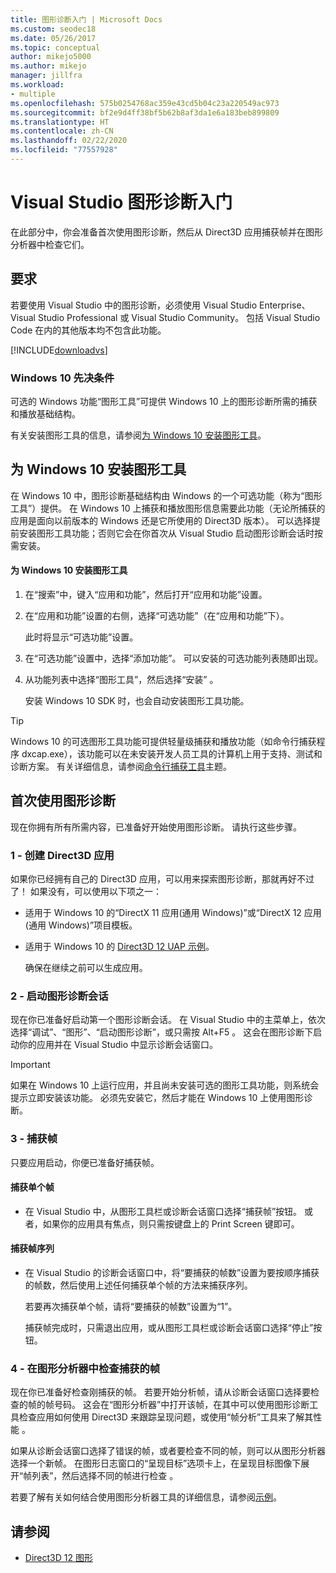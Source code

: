 ```yaml
---
title: 图形诊断入门 | Microsoft Docs
ms.custom: seodec18
ms.date: 05/26/2017
ms.topic: conceptual
author: mikejo5000
ms.author: mikejo
manager: jillfra
ms.workload:
- multiple
ms.openlocfilehash: 575b0254768ac359e43cd5b04c23a220549ac973
ms.sourcegitcommit: bf2e9d4ff38bf5b62b8af3da1e6a183beb899809
ms.translationtype: HT
ms.contentlocale: zh-CN
ms.lasthandoff: 02/22/2020
ms.locfileid: "77557928"
---
```

# <a name="getting-started-with-visual-studio-graphics-diagnostics"></a>Visual Studio 图形诊断入门
在此部分中，你会准备首次使用图形诊断，然后从 Direct3D 应用捕获帧并在图形分析器中检查它们。

## <a name="requirements"></a>要求
 若要使用 Visual Studio 中的图形诊断，必须使用 Visual Studio Enterprise、Visual Studio Professional 或 Visual Studio Community。  包括 Visual Studio Code 在内的其他版本均不包含此功能。

 [!INCLUDE[downloadvs](../includes/downloadvs_md.md)]

### <a name="windows-10-prerequisites"></a>Windows 10 先决条件
 可选的 Windows 功能“图形工具”可提供 Windows 10 上的图形诊断所需的捕获和播放基础结构。

 有关安装图形工具的信息，请参阅[为 Windows 10 安装图形工具](#InstallGraphicsTools)。

## <a name="install-graphics-tools-for-windows-10"></a><a name="InstallGraphicsTools"></a>为 Windows 10 安装图形工具
 在 Windows 10 中，图形诊断基础结构由 Windows 的一个可选功能（称为“图形工具”）提供。 在 Windows 10 上捕获和播放图形信息需要此功能（无论所捕获的应用是面向以前版本的 Windows 还是它所使用的 Direct3D 版本）。 可以选择提前安装图形工具功能；否则它会在你首次从 Visual Studio 启动图形诊断会话时按需安装。

#### <a name="to-install-graphics-tools-for-windows-10"></a>为 Windows 10 安装图形工具

1. 在“搜索”中，键入“应用和功能”，然后打开“应用和功能”设置。

2. 在“应用和功能”设置的右侧，选择“可选功能”（在“应用和功能”下）。

   此时将显示“可选功能”设置。

3. 在“可选功能”设置中，选择“添加功能”。 可以安装的可选功能列表随即出现。

4. 从功能列表中选择“图形工具”，然后选择“安装” 。

   安装 Windows 10 SDK 时，也会自动安装图形工具功能。

> [!TIP]
> Windows 10 的可选图形工具功能可提供轻量级捕获和播放功能（如命令行捕获程序 dxcap.exe），该功能可以在未安装开发人员工具的计算机上用于支持、测试和诊断方案。 有关详细信息，请参阅[命令行捕获工具](command-line-capture-tool.md)主题。

## <a name="using-graphics-diagnostics-for-the-first-time"></a>首次使用图形诊断
 现在你拥有所有所需内容，已准备好开始使用图形诊断。 请执行这些步骤。

### <a name="1---create-a-direct3d-app"></a>1 - 创建 Direct3D 应用
 如果你已经拥有自己的 Direct3D 应用，可以用来探索图形诊断，那就再好不过了！ 如果没有，可以使用以下项之一：

- 适用于 Windows 10 的“DirectX 11 应用(通用 Windows)”或“DirectX 12 应用(通用 Windows)”项目模板。
- 适用于 Windows 10 的 [Direct3D 12 UAP 示例](https://code.msdn.microsoft.com/Direct3D-12-UAP-Sample-ecb1779f)。

  确保在继续之前可以生成应用。

### <a name="2---start-a-graphics-diagnostics-session"></a>2 - 启动图形诊断会话
 现在你已准备好启动第一个图形诊断会话。 在 Visual Studio 中的主菜单上，依次选择“调试”、“图形”、“启动图形诊断”，或只需按 Alt+F5 。 这会在图形诊断下启动你的应用并在 Visual Studio 中显示诊断会话窗口。

> [!IMPORTANT]
> 如果在 Windows 10 上运行应用，并且尚未安装可选的图形工具功能，则系统会提示立即安装该功能。 必须先安装它，然后才能在 Windows 10 上使用图形诊断。

### <a name="3---capture-frames"></a>3 - 捕获帧
 只要应用启动，你便已准备好捕获帧。

#### <a name="to-capture-single-frames"></a>捕获单个帧

- 在 Visual Studio 中，从图形工具栏或诊断会话窗口选择“捕获帧”按钮。 或者，如果你的应用具有焦点，则只需按键盘上的 Print Screen 键即可。

#### <a name="to-capture-a-sequence-of-frames"></a>捕获帧序列

- 在 Visual Studio 的诊断会话窗口中，将“要捕获的帧数”设置为要按顺序捕获的帧数，然后使用上述任何捕获单个帧的方法来捕获序列。

   若要再次捕获单个帧，请将“要捕获的帧数”设置为“1”。

  捕获帧完成时，只需退出应用，或从图形工具栏或诊断会话窗口选择“停止”按钮。

### <a name="4---examine-captured-frames-in-the-graphics-analyzer"></a>4 - 在图形分析器中检查捕获的帧
 现在你已准备好检查刚捕获的帧。 若要开始分析帧，请从诊断会话窗口选择要检查的帧的帧号码。 这会在“图形分析器”中打开该帧，在其中可以使用图形诊断工具检查应用如何使用 Direct3D 来跟踪呈现问题，或使用“帧分析”工具来了解其性能 。

 如果从诊断会话窗口选择了错误的帧，或者要检查不同的帧，则可以从图形分析器选择一个新帧。 在图形日志窗口的“呈现目标”选项卡上，在呈现目标图像下展开“帧列表”，然后选择不同的帧进行检查 。

 若要了解有关如何结合使用图形分析器工具的详细信息，请参阅[示例](graphics-diagnostics-examples.md)。

## <a name="see-also"></a>请参阅
- [Direct3D 12 图形](/windows/desktop/direct3d12/direct3d-12-graphics)